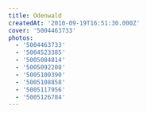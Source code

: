 ```yaml
---
title: Odenwald
createdAt: '2010-09-19T16:51:30.000Z'
cover: '5004463733'
photos:
  - '5004463733'
  - '5004523385'
  - '5005084814'
  - '5005092208'
  - '5005100390'
  - '5005108858'
  - '5005117956'
  - '5005126784'
---
```


